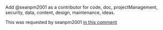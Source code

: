 Add @seanpm2001 as a contributor for code, doc, projectManagement, security, data, content, design, maintenance, ideas.

This was requested by seanpm2001 [in this comment](https://github.com/seanpm2001/seanpm2001/issues/22#issuecomment-1002840998)
